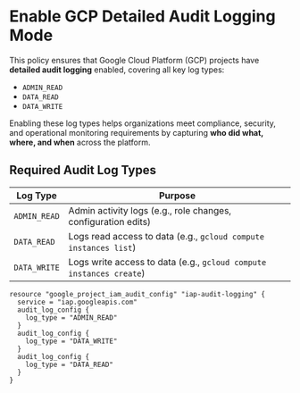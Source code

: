 #  Enable GCP Detailed Audit Logging Mode

This policy ensures that Google Cloud Platform (GCP) projects have **detailed audit logging** enabled, covering all key log types:
* `ADMIN_READ`
* `DATA_READ`
* `DATA_WRITE`
  
Enabling these log types helps organizations meet compliance, security, and operational monitoring requirements by capturing **who did what, where, and when** across the platform.

##  Required Audit Log Types
| Log Type     | Purpose                                                             |
| ------------ | ------------------------------------------------------------------- |
| `ADMIN_READ` | Admin activity logs (e.g., role changes, configuration edits)       |
| `DATA_READ`  | Logs read access to data (e.g., `gcloud compute instances list`)    |
| `DATA_WRITE` | Logs write access to data (e.g., `gcloud compute instances create`) |

```hcl
resource "google_project_iam_audit_config" "iap-audit-logging" {
  service = "iap.googleapis.com"
  audit_log_config {
    log_type = "ADMIN_READ"
  }
  audit_log_config {
    log_type = "DATA_WRITE"
  }
  audit_log_config {
    log_type = "DATA_READ"
  }
}
```
